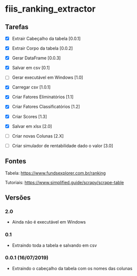 # fiis_ranking_extractor

## Tarefas
- [X] Extrair Cabeçalho da tabela [0.0.1]
- [X] Extrair Corpo da tabela [0.0.2]
- [X] Gerar DataFrame [0.0.3]
- [X] Salvar em csv [0.1]
- [ ] Gerar executável em Windows [1.0]
- [X] Carregar csv [1.0.1]
- [X] Criar Fatores Eliminatórios [1.1]
- [X] Criar Fatores Classificatórios [1.2]
- [X] Criar Scores [1.3]
- [X] Salvar em xlsx [2.0]
- [ ] Criar novas Colunas [2.X]
- [ ] Criar simulador de rentabilidade dado o valor [3.0]



## Fontes
Tabela:
https://www.fundsexplorer.com.br/ranking

Tutoriais:
https://www.simplified.guide/scrapy/scrape-table

## Versões
### 2.0
- Ainda não é executável em Windows

### 0.1
- Extraindo toda a tabela e salvando em csv

### 0.0.1 (16/07/2019)
- Extraindo o cabeçalho da tabela com os nomes das colunas
